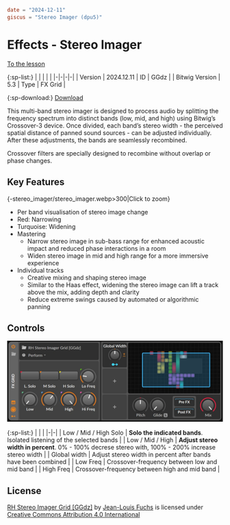 ```toml
date = "2024-12-11"
giscus = "Stereo Imager (dpu5)"
```

# Effects - Stereo Imager

[To the lesson](../learn/grid/stereo_imager.md)

{:sp-list:}
| | | | |
|-|-|-|-|
| Version | 2024.12.11 | ID | GGdz |
| Bitwig Version | 5.3 | Type | FX Grid |

{:sp-download:}
[Download](https://raw.githubusercontent.com/rhizoome/bitbook/refs/heads/main/Library/Presets/FX%20Grid/RH%20Stereo%20Imager%20Grid%20%5BGGdz%5D.bwpreset) 

This multi-band stereo imager is designed to process audio by splitting the frequency spectrum into distinct bands (low, mid, and high) using Bitwig’s Crossover-3 device. Once divided, each band’s stereo width - the perceived spatial distance of panned sound sources - can be adjusted individually. After these adjustments, the bands are seamlessly recombined.

Crossover filters are specially designed to recombine without overlap or phase changes.

## Key Features

{-stereo_imager/stereo_imager.webp>300|Click to zoom}

-  Per band visualisation of stereo image change
  - Red: Narrowing
  - Turquoise: Widening
- Mastering
	- Narrow stereo image in sub-bass range for enhanced acoustic impact and reduced phase interactions in a room
	-	Widen stereo image in mid and high range for a more immersive experience
- Individual tracks
	-	Creative mixing and shaping stereo image
	- Similar to the Haas effect, widening the stereo image can lift a track above the mix, adding depth and clarity
	-	Reduce extreme swings caused by automated or algorithmic panning

## Controls

![Controls](stereo_imager/controls.webp)

{:sp-list:}
| | |
|-|-|
| Low / Mid / High Solo | **Solo the indicated bands**. Isolated listening of the selected bands |
| Low / Mid / High | **Adjust stereo width in percent**. 0% - 100% decrese stereo with, 100% - 200% increase stereo width |
| Global width | Adjust stereo width in percent after bands have been combined |
| Low Freq | Crossover-frequency between low and mid band |
| High Freq | Crossover-frequency between high and mid band |


## License

<p xmlns:cc="http://creativecommons.org/ns#" xmlns:dct="http://purl.org/dc/terms/"><a property="dct:title" rel="cc:attributionURL" href="https://bitbook.rhizoome.ch/effects/stereo_imager.html">RH Stereo Imager Grid [GGdz]</a> by <a rel="cc:attributionURL dct:creator" property="cc:attributionName" href="https://rhizoome.ch">Jean-Louis Fuchs</a> is licensed under <a href="https://creativecommons.org/licenses/by/4.0/?ref=chooser-v1" target="_blank" rel="license noopener noreferrer" style="display:inline-block;">Creative Commons Attribution 4.0 International<img style="height:22px!important;margin-left:3px;vertical-align:text-bottom;" src="https://mirrors.creativecommons.org/presskit/icons/cc.svg?ref=chooser-v1" alt=""><img style="height:22px!important;margin-left:3px;vertical-align:text-bottom;" src="https://mirrors.creativecommons.org/presskit/icons/by.svg?ref=chooser-v1" alt=""></a></p>

